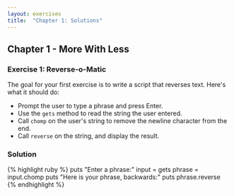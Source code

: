 ```yaml
---
layout: exercises
title:  "Chapter 1: Solutions"
---
```


## Chapter 1 - More With Less

### Exercise 1: Reverse-o-Matic

The goal for your first exercise is to write a script that reverses text. Here's what it should do:

* Prompt the user to type a phrase and press Enter.
* Use the `gets` method to read the string the user entered.
* Call `chomp` on the user's string to remove the newline character from the end.
* Call `reverse` on the string, and display the result.

### Solution

{% highlight ruby %}
puts "Enter a phrase:"
input = gets
phrase = input.chomp
puts "Here is your phrase, backwards:"
puts phrase.reverse
{% endhighlight %}
